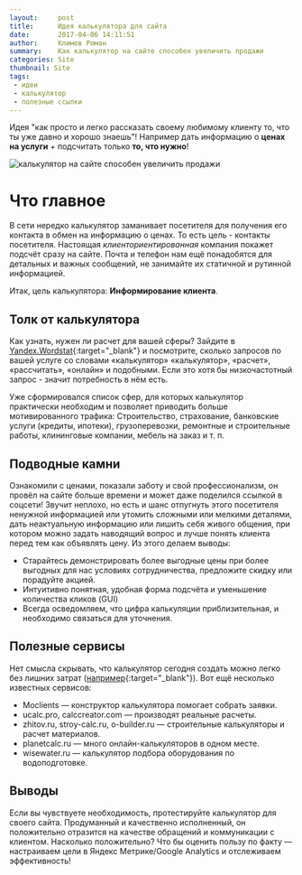```yaml
---
layout:     post
title:      Идея калькулятора для сайта
date:       2017-04-06 14:11:51
author:     Климов Роман
summary:    Как калькулятор на сайте способен увеличить продажи
categories: Site
thumbnail: Site
tags:
 - идеи
 - калькулятор
 - полезные ссылки
--- 
```


Идея "как просто и легко рассказать своему любимому клиенту то, что ты уже давно и хорошо знаешь"!
Например дать информацию о __ценах на услуги__ + подсчитать только __то, что нужно__!

![калькулятор на сайте способен увеличить продажи](https://images.unsplash.com/photo-1454165804606-c3d57bc86b40?auto=format&fit=crop&w=1050&q=80)

# Что главное

В сети нередко калькулятор заманивает посетителя для получения его контакта в обмен на информацию о ценах. То есть цель - контакты посетителя. Настоящая *клиенториентированная* компания покажет подсчёт сразу на сайте. Почта и телефон нам ещё понадобятся для детальных и важных сообщений, не занимайте их статичной и рутинной информацией.

Итак, цель калькулятора: **Информирование клиента**.

## Толк от калькулятора

Как узнать, нужен ли расчет для вашей сферы? Зайдите в [Yandex.Wordstat](https://wordstat.yandex.ru/){:target="_blank"} и посмотрите, сколько запросов по вашей услуге со словами «калькулятор» «калькулятор», «расчет», «рассчитать», «онлайн» и подобными. Если это хотя бы низкочастотный запрос - значит потребность в нём есть.

Уже сформировался список сфер, для которых калькулятор практически необходим и позволяет приводить больше мотивированного трафика: Строительство, страхование, банковские услуги (кредиты, ипотеки), грузоперевозки, ремонтные и строительные работы, клининговые компании, мебель на заказ и т. п. 

## Подводные камни

Ознакомили с ценами, показали заботу и свой профессионализм, он провёл на сайте больше времени и может даже поделился ссылкой в соцсети! Звучит неплохо, но есть и шанс отпугнуть этого посетителя ненужной информацией или утомить сложными или мелкими деталями, дать неактуальную информацию или лишить себя живого общения, при котором можно задать наводящий вопрос и лучше понять клиента перед тем как объявлять цену. Из этого делаем выводы:
- Старайтесь демонстрировать более выгодные цены при более выгодных для нас условиях сотрудничества, предложите скидку или порадуйте акцией.
- Интуитивно понятная, удобная форма подсчёта и уменьшение количества кликов (GUI)
- Всегда осведомляем, что цифра калькуляции приблизительная, и необходимо связаться для уточнения.

## Полезные сервисы

Нет смысла скрывать, что калькулятор сегодня создать можно легко без лишних затрат ([например](https://www.kakprosto.ru/kak-936864-kak-sdelat-kalkulyator-dlya-sayta-bez-programmista-chast-1-konstruktor-kalkulyatorov){:target="_blank"}).
Вот ещё несколько известных сервисов: 

- Moclients — конструктор калькулятора помогает собрать заявки.
- ucalc.pro, calccreator.com — производят реальные расчеты.
- zhitov.ru, stroy-calc.ru, o-builder.ru — строительные калькуляторы и расчет материалов.
- planetcalc.ru — много онлайн-калькуляторов в одном месте.
- wisewater.ru — калькулятор подбора оборудования по водоподготовке.

## Выводы

Если вы чувствуете необходимость, протестируйте калькулятор для своего сайта. Продуманный и качественно исполненный, он положительно отразится на качестве обращений и коммуникации с клиентом.
Насколько положительно? Что бы оценить пользу по факту — настраиваем цели в Яндекс Метрике/Google Analytics и отслеживаем эффективность!